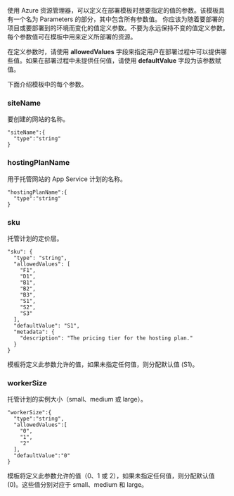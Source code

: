 使用 Azure 资源管理器，可以定义在部署模板时想要指定的值的参数。该模板具有一个名为 Parameters 的部分，其中包含所有参数值。
你应该为随着要部署的项目或要部署到的环境而变化的值定义参数。不要为永远保持不变的值定义参数。每个参数值可在模板中用来定义所部署的资源。

在定义参数时，请使用 **allowedValues** 字段来指定用户在部署过程中可以提供哪些值。如果在部署过程中未提供任何值，请使用 **defaultValue** 字段为该参数赋值。

下面介绍模板中的每个参数。

### siteName

要创建的网站的名称。

    "siteName":{
      "type":"string"
    }

### hostingPlanName

用于托管网站的 App Service 计划的名称。
    
    "hostingPlanName":{
      "type":"string"
    }

### sku

托管计划的定价层。

    "sku": {
      "type": "string",
      "allowedValues": [
        "F1",
        "D1",
        "B1",
        "B2",
        "B3",
        "S1",
        "S2",
        "S3"
      ],
      "defaultValue": "S1",
      "metadata": {
        "description": "The pricing tier for the hosting plan."
      }
    }

模板将定义此参数允许的值，如果未指定任何值，则分配默认值 (S1)。

### workerSize

托管计划的实例大小（small、medium 或 large）。

    "workerSize":{
      "type":"string",
      "allowedValues":[
        "0",
        "1",
        "2"
      ],
      "defaultValue":"0"
    }
    
模板将定义此参数允许的值（0、1 或 2），如果未指定任何值，则分配默认值 (0)。这些值分别对应于 small、medium 和 large。

<!---HONumber=Mooncake_0118_2016-->